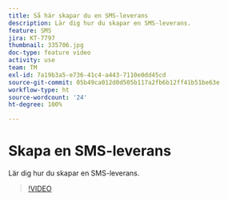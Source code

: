 ```yaml
---
title: Så här skapar du en SMS-leverans
description: Lär dig hur du skapar en SMS-leverans.
feature: SMS
jira: KT-7797
thumbnail: 335706.jpg
doc-type: feature video
activity: use
team: TM
exl-id: 7a19b3a5-e736-41c4-a443-7110e0dd45cd
source-git-commit: 05b49ca012d0d505b117a2fb6b12ff41b51be63e
workflow-type: ht
source-wordcount: '24'
ht-degree: 100%

---
```


# Skapa en SMS-leverans

Lär dig hur du skapar en SMS-leverans.

>[!VIDEO](https://video.tv.adobe.com/v/335706)
